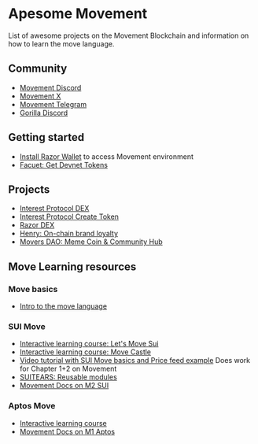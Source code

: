 # Apesome Movement

List of awesome projects on the Movement Blockchain and information on how to learn the move language.

## Community

- [Movement Discord](https://discord.gg/5H4dbc8b)
- [Movement X](https://twitter.com/movementlabsxyz)
- [Movement Telegram](@movementlabsxyz)
- [Gorilla Discord](https://discord.gg/dfjQNSgJ)

## Getting started

- [Install Razor Wallet](https://razorwallet.xyz/) to access Movement environment
- [Facuet: Get Devnet Tokens](https://faucet.movementlabs.xyz/)

## Projects

- [Interest Protocol DEX](https://movement.interestprotocol.com/)
- [Interest Protocol Create Token](https://movement.interestprotocol.com/create-token)
- [Razor DEX](https://razordex.xyz)
- [Henry: On-chain brand loyalty](https://www.henry.social/)
- [Movers DAO: Meme Coin & Community Hub](https://moversdao.xyz/)

## Move Learning resources

### Move basics

- [Intro to the move language](https://move-language.github.io/move/introduction.html)

### SUI Move

- [Interactive learning course: Let's Move Sui](https://letsmovesui.com)
- [Interactive learning course: Move Castle](https://learn.movecastle.info/courses/move-on-sui)
- [Video tutorial with SUI Move basics and Price feed example](https://www.youtube.com/watch?v=fOaImPSvA2E&list=PLIJGo36CtI4L3sbAPX8motTQhzka4sMdh)
  Does work for Chapter 1+2 on Movement
- [SUITEARS: Reusable modules](https://www.suitears.com/)
- [Movement Docs on M2 SUI](https://docs.movementlabs.xyz/developers/sui-developers/configure-sui-cli)

### Aptos Move

- [Interactive learning course](https://movespiders.com/)
- [Movement Docs on M1 Aptos](https://docs.movementlabs.xyz/developers/aptos-developers/configure-aptos-cli)
